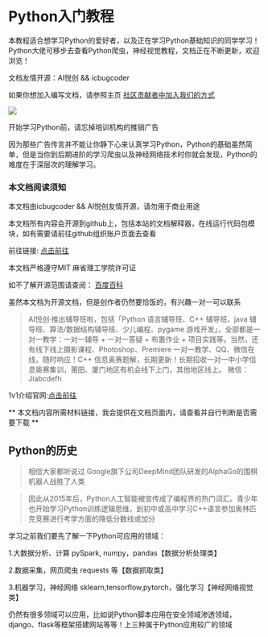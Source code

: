 <!--
author:   icbugcoder

email:    icbugcoder@88.com

version:  1.0.0

language: zh

narrator: icbugcoder

logo: https://aiycblog.oss-cn-zhangjiakou.aliyuncs.com/cover/2021-05-14-1.jpg

comment:  本教程适合想学习Python的爱好者，以及正在学习Python基础知识的同学学习！Python大佬可移步去查看Python爬虫，神经视觉教程，文档正在不断更新，欢迎浏览！


-->

# Python入门教程

本教程适合想学习Python的爱好者，以及正在学习Python基础知识的同学学习！Python大佬可移步去查看Python爬虫，神经视觉教程，文档正在不断更新，欢迎浏览！

文档友情开源：AI悦创 && icbugcoder

如果你想加入编写文档，请参照主页 [社区贡献者中加入我们的方式](https://aiyc.top/contributors/index.html?_sw-precache=cd861b79bf60a062cb4b92eea796f2ab#%E5%8F%91%E5%B8%83%E4%B8%8E%E5%88%86%E4%BA%AB%E6%96%87%E7%AB%A0)

![](https://aiycblog.oss-cn-zhangjiakou.aliyuncs.com/cover/2021-05-14-1.jpg)

开始学习Python前，请忘掉培训机构的推销广告 <!-- class = "animated infinite bounce" style = "color: red;" -->

因为那些广告传言并不能让你静下心来认真学习Python，Python的基础虽然简单，但是当你到后期进阶的学习爬虫以及神经网络技术时你就会发现，Python的难度在于深层次的理解学习。

### 本文档阅读须知

本文档由icbugcoder && AI悦创友情开源，请勿用于商业用途

本文档所有内容会开源到github上，包括本站的文档解释器，在线运行代码包模块，如有需要请前往github组织账户页面去查看

前往链接: [点击前往](https://github.com/Interactive-programming-tutorial)

本文档严格遵守MIT 麻省理工学院许可证 

如不了解开源范围请查阅： [百度百科](https://baike.baidu.com/item/MIT%E8%AE%B8%E5%8F%AF%E8%AF%81/6671281?fr=aladdin)

虽然本文档为开源文档，但是创作者仍然要恰饭的，有兴趣一对一可以联系

> AI悦创·推出辅导班啦，包括「Python 语言辅导班、C++ 辅导班、java 辅导班、算法/数据结构辅导班、少儿编程、pygame 游戏开发」，全部都是一对一教学：一对一辅导 + 一对一答疑 + 布置作业 + 项目实践等。当然，还有线下线上摄影课程、Photoshop、Premiere 一对一教学、QQ、微信在线，随时响应！C++ 信息奥赛题解，长期更新！长期招收一对一中小学信息奥赛集训，莆田、厦门地区有机会线下上门，其他地区线上。 微信：Jiabcdefh

1v1介绍官网:[点击前往](https://www.class1v1.com/)

** 本文档内容所需材料链接，我会提供在文档页面内，请查看并自行判断是否需要下载 **

## Python的历史

>相信大家都听说过 Google旗下公司DeepMind团队研发的AlphaGo的围棋机器人战胜了人类

> 因此从2015年后，Python人工智能被宣传成了编程界的热门词汇。青少年也开始学习Python训练逻辑思维，到初中或高中学习C++语言参加奥林匹克竞赛进行考学方面的降低分数线或加分

学习之前我们要先了解一下Python可应用的领域：

1.大数据分析、计算 pySpark, numpy，pandas【数据分析处理类】

2.数据采集，网页爬虫 requests 等【数据抓取类】

3.机器学习，神经网络 sklearn,tensorflow,pytorch，强化学习【神经网络视觉类】

仍然有很多领域可以应用，比如说Python脚本应用在安全领域渗透领域，django、flask等框架搭建网站等等！上三种属于Python应用较广的领域
